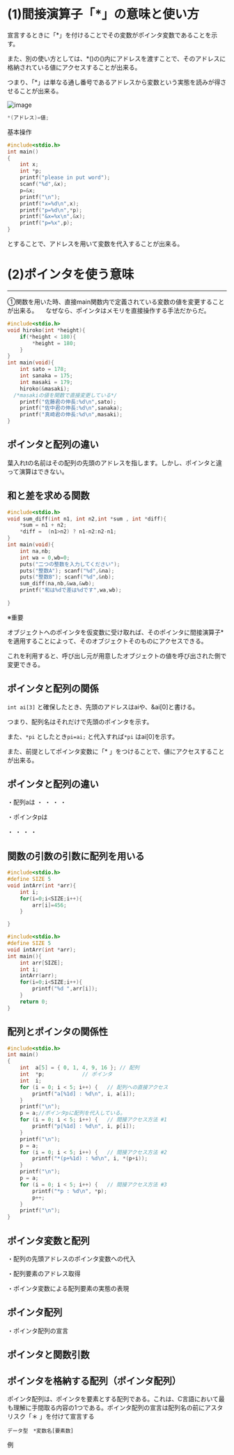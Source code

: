 # (1)間接演算子「*」の意味と使い方

宣言するときに「*」を付けることでその変数がポインタ変数であることを示す。

また、別の使い方としては、*()の()内にアドレスを渡すことで、そのアドレスに格納されている値にアクセスすることが出来る。

つまり、「*」は単なる通し番号であるアドレスから変数という実態を読みが得させることが出来る。

![image](https://user-images.githubusercontent.com/82156802/136716815-8ac5a2b2-888f-445f-9f30-e69a3e3d80c5.png)
```c
*(アドレス)=値;
```

基本操作

```c
#include<stdio.h>
int main()
{
	int x;
	int *p;
	printf("please in put word");
	scanf("%d",&x);
	p=&x;
	printf("\n");
	printf("x=%d\n",x);
	printf("p=%d\n",*p);
	printf("&x=%x\n",&x);
	printf("p=%x",p);
}	


```


とすることで、アドレスを用いて変数を代入することが出来る。
# (2)ポインタを使う意味


______________________________________________________________________________________


➀関数を用いた時、直接main関数内で定義されている変数の値を変更することが出来る。
　なぜなら、ポインタはメモリを直接操作する手法だからだ。


```c
#include<stdio.h>
void hiroko(int *height){
	if(*height < 180){
		*height = 180;
	}
}
int main(void){
	int sato = 178;
	int sanaka = 175;
	int masaki = 179;
	hiroko(&masaki);
  /*masakiの値を関数で直接変更している*/
	printf("佐藤君の伸長:%d\n",sato);
	printf("佐中君の伸長:%d\n",sanaka);
	printf("真崎君の伸長:%d\n",masaki);
}
```

## ポインタと配列の違い

葉入れtの名前はその配列の先頭のアドレスを指します。しかし、ポインタと違って演算はできない。

## 和と差を求める関数


```c
#include<stdio.h>
void sum_diff(int n1, int n2,int *sum , int *diff){
	*sum = n1 + n2;
	*diff =  (n1>n2) ? n1-n2:n2-n1;
}
int main(void){
	int na,nb;
	int wa = 0,wb=0;
	puts("二つの整数を入力してください");
	puts("整数A"); scanf("%d",&na); 
	puts("整数B"); scanf("%d",&nb);
	sum_diff(na,nb,&wa,&wb);
	printf("和は%dで差は%dです",wa,wb);
	
}

```
※重要


オブジェクトへのポインタを仮変数に受け取れば、そのポインタに間接演算子*を適用することによって、そのオブジェクトそのものにアクセスできる。


これを利用すると、呼び出し元が用意したオブジェクトの値を呼び出された側で変更できる。



## ポインタと配列の関係

```int ai[3]```
と確保したとき、先頭のアドレスはaiや、&ai[0]と書ける。

つまり、配列名はそれだけで先頭のポインタを示す。

また、```*pi```
としたとき```pi=ai;```
と代入すれば```*pi```
はai[0]を示す。

また、前提としてポインタ変数に「*
」をつけることで、値にアクセスすることが出来る。

## ポインタと配列の違い

・配列aは
  ・
  ・
  ・
  ・

・ポインタpは

  ・
  ・
  ・
  ・

## 関数の引数の引数に配列を用いる

```c
#include<stdio.h>
#define SIZE 5
void intArr(int *arr){
	int i;
	for(i=0;i<SIZE;i++){
		arr[i]=456;
	}

}
```

```c
#include<stdio.h>
#define SIZE 5
void intArr(int *arr);
int main(){
	int arr[SIZE];
	int i;
	intArr(arr);
	for(i=0;i<SIZE;i++){
		printf("%d ",arr[i]);
	}
	return 0;
}
```

## 配列とポインタの関係性

```c
#include<stdio.h>
int main()
{
	int  a[5] = { 0, 1, 4, 9, 16 };	// 配列
	int  *p;			// ポインタ
	int  i;
	for (i = 0; i < 5; i++) {	// 配列への直接アクセス
		printf("a[%1d] : %d\n", i, a[i]);
	}
	printf("\n");
	p = a;//ポインタpに配列を代入している。
	for (i = 0; i < 5; i++) {	// 間接アクセス方法 #1
		printf("p[%1d] : %d\n", i, p[i]);
	}
	printf("\n");
	p = a;
	for (i = 0; i < 5; i++) {	// 間接アクセス方法 #2
		printf("*(p+%1d) : %d\n", i, *(p+i));
	}
	printf("\n");
	p = a;
	for (i = 0; i < 5; i++) {	// 間接アクセス方法 #3
		printf("*p : %d\n", *p);
		p++;
	}
	printf("\n");
}	


```

## ポインタ変数と配列

・配列の先頭アドレスのポインタ変数への代入

・配列要素のアドレス取得

・ポインタ変数による配列要素の実態の表現

## ポインタ配列

・ポインタ配列の宣言

## ポインタと関数引数
  
## ポインタを格納する配列（ポインタ配列）


ポインタ配列は、ポインタを要素とする配列である。これは、C言語において最も理解に手間取る内容の1つである。ポインタ配列の宣言は配列名の前にアスタリスク「＊
」を付けて宣言する


```データ型　*変数名[要素数]```

例
```c
```











